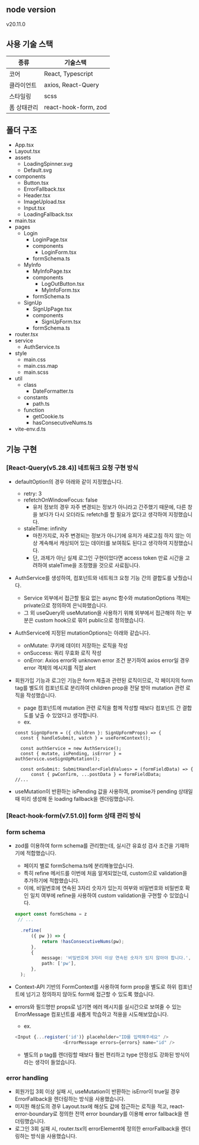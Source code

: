 ## node version
v20.11.0

## 사용 기술 스택

| 종류   | 기술스택     |
|------------|-----------------|
| 코어       | React, Typescript|
| 클라이언트     | axios, React-Query|
| 스타일링    | scss            |
| 폼 상태관리 | react-hook-form, zod |


## 폴더 구조
- App.tsx
- Layout.tsx
- assets
  - LoadingSpinner.svg
  - Default.svg
- components
  - Button.tsx
  - ErrorFallback.tsx
  - Header.tsx
  - ImageUpload.tsx
  - Input.tsx
  - LoadingFallback.tsx
- main.tsx
- pages
  - Login
    - LoginPage.tsx
    - components
      - LoginForm.tsx
    - formSchema.ts
  - MyInfo
    - MyInfoPage.tsx
    - components
      - LogOutButton.tsx
      - MyInfoForm.tsx
    - formSchema.ts
  - SignUp
    - SignUpPage.tsx
    - components
      - SignUpForm.tsx
    - formSchema.ts
- router.tsx
- service
  - AuthService.ts
- style
  - main.css
  - main.css.map
  - main.scss
- util
  - class
    - DateFormatter.ts
  - constants
    - path.ts
  - function
    - getCookie.ts
    - hasConsecutiveNums.ts
- vite-env.d.ts

## 기능 구현
### [React-Query(v5.28.4)] 네트워크 요청 구현 방식

- defaultOption의 경우 아래와 같이 지정했습니다.
  - retry: 3
  - refetchOnWindowFocus: false
    - 유저 정보의 경우 자주 변경되는 정보가 아니라고 간주했기 때문에, 다른 창을 보다가 다시 오더라도 refetch를 할 필요가 없다고 생각하여 지정했습니다.
  - staleTime: infinity
    - 마찬가지로, 자주 변경되는 정보가 아니기에 유저가 새로고침 하지 않는 이상 계속해서 캐싱되어 있는 데이터를 보여줘도 된다고 생각하여 지정했습니다.
    - 단, 과제가 아닌 실제 로그인 구현이었다면 access token 만료 시간을 고려하여 staleTime을 조정했을 것으로 사료됩니다.

- AuthService를 생성하여, 컴포넌트와 네트워크 요청 기능 간의 결합도를 낮췄습니다.
  - Service 외부에서 접근할 필요 없는 async 함수와 mutationOptions 객체는 private으로 정의하여 은닉화했습니다.
  - 그 외 useQuery와 useMutation을 사용하기 위해 외부에서 접근해야 하는 부분은 custom hook으로 묶어 public으로 정의했습니다.
- AuthService에 지정된 mutationOptions는 아래와 같습니다.
  - onMutate: 쿠키에 데이터 저장하는 로직을 작성
  - onSuccess: 쿼리 무효화 로직 작성
  - onError: Axios error와 unknown error 조건 분기하여 axios error일 경우 error 객체의 메시지를 직접 alert

- 회원가입 기능과 로그인 기능은 form 제출과 관련된 로직이므로, 각 페이지의 form tag를 별도의 컴포넌트로 분리하여 children prop을 전달 받아 mutation 관련 로직을 작성했습니다.
  - page 컴포넌트에 mutation 관련 로직을 함께 작성할 때보다 컴포넌트 간 결합도를 낮출 수 있었다고 생각합니다.
  - ex.
  ```
  const SignUpForm = ({ children }: SignUpFormProps) => {
	const { handleSubmit, watch } = useFormContext();

	const authService = new AuthService();
	const { mutate, isPending, isError } = authService.useSignUpMutation();

	const onSubmit: SubmitHandler<FieldValues> = (formFieldData) => {
		const { pwConfirm, ...postData } = formFieldData;
  //...
  ```

- useMutation이 반환하는 isPending 값을 사용하여, promise가 pending 상태일 때 미리 생성해 둔 loading fallback을 렌더링했습니다.


### [React-hook-form(v7.51.0)] form 상태 관리 방식

### form schema
- zod를 이용하여 form schema를 관리했는데, 실시간 유효성 검사 조건을 기재하기에 적합했습니다.
  - 페이지 별로 formSchema.ts에 분리해놓았습니다.
  - 특히 refine 메서드를 이번에 처음 알게되었는데, custom으로 validation을 추가하기에 적합했습니다.
  - 이에, 비밀번호에 연속된 3자리 숫자가 있는지 여부와 비밀번호와 비밀번호 확인 일치 여부에 refine을 사용하여 custom validation을 구현할 수 있었습니다.
  ```ts
  export const formSchema = z
   // ...

  	.refine(
  		({ pw }) => {
  			return !hasConsecutiveNums(pw);
  		},
  		{
	  		message: '비밀번호에 3자리 이상 연속된 숫자가 있지 않아야 합니다.',
	  		path: ['pw'],
  		},
  	);
  ```

- Context-API 기반의 FormContext를 사용하여 form prop을 별도로 하위 컴포넌트에 넘기고 정의하지 않아도 form에 접근할 수 있도록 했습니다.

- errors와 필드명만 props로 넘기면 에러 메시지를 실시간으로 보여줄 수 있는 ErrorMessage 컴포넌트를 새롭게 학습하고 적용을 시도해보았습니다.
  - ex.
  ```ts
  <Input {...register('id')} placeholder="ID를 입력해주세요" />
					<ErrorMessage errors={errors} name="id" />
  ```
  - 별도의 p tag를 렌더링할 때보다 훨씬 편리하고 type 안정성도 강화된 방식이라는 생각이 들었습니다.


### error handling
- 회원가입 3회 이상 실패 시, useMutation이 반환하는 isError이 true일 경우 ErrorFallback을 렌더링하는 방식을 사용했습니다.
- 미지원 해상도의 경우 Layout.tsx에 해상도 값에 접근하는 로직을 적고, react-error-boundary로 정의한 전역 error boundary를 이용해 error fallback을 렌더링했습니다.
- 로그인 3회 실패 시, router.tsx의 errorElement에 정의한 errorFallback을 렌더링하는 방식을 사용했습니다.


